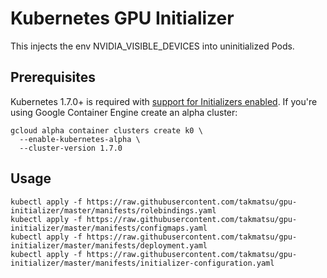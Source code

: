 # Kubernetes GPU Initializer

This injects the env NVIDIA_VISIBLE_DEVICES into uninitialized Pods. 

## Prerequisites

Kubernetes 1.7.0+ is required with [support for Initializers enabled](https://kubernetes.io/docs/admin/extensible-admission-controllers/#enable-initializers-alpha-feature). If you're using Google Container Engine create an alpha cluster:

```
gcloud alpha container clusters create k0 \
  --enable-kubernetes-alpha \
  --cluster-version 1.7.0
```

## Usage

```
kubectl apply -f https://raw.githubusercontent.com/takmatsu/gpu-initializer/master/manifests/rolebindings.yaml
kubectl apply -f https://raw.githubusercontent.com/takmatsu/gpu-initializer/master/manifests/configmaps.yaml
kubectl apply -f https://raw.githubusercontent.com/takmatsu/gpu-initializer/master/manifests/deployment.yaml
kubectl apply -f https://raw.githubusercontent.com/takmatsu/gpu-initializer/master/manifests/initializer-configuration.yaml
```
